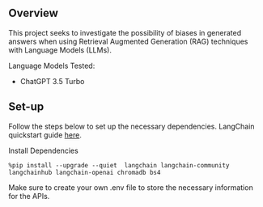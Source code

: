 ## Overview

This project seeks to investigate the possibility of biases in generated answers when using Retrieval Augmented Generation (RAG) techniques with Language Models (LLMs).

Language Models Tested:
- ChatGPT 3.5 Turbo

## Set-up

Follow the steps below to set up the necessary dependencies. LangChain quickstart guide [here](https://python.langchain.com/docs/use_cases/question_answering/quickstart).

Install Dependencies
```
%pip install --upgrade --quiet  langchain langchain-community langchainhub langchain-openai chromadb bs4
```

Make sure to create your own .env file to store the necessary information for the APIs.

